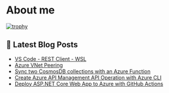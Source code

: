 # About me

[![trophy](https://github-profile-trophy.vercel.app/?username=markusmeyer13)](https://github.com/ryo-ma/github-profile-trophy)

## 📕 Latest Blog Posts

<!-- BLOG-POST-LIST:START -->
- [VS Code - REST Client - WSL](https://markusmeyer.hashnode.dev/vs-code-rest-client-wsl)
- [Azure VNet Peering](https://markusmeyer.hashnode.dev/azure-vnet-peering)
- [Sync two CosmosDB collections with an Azure Function](https://markusmeyer.hashnode.dev/sync-two-cosmosdb-collections-with-an-azure-function)
- [Create Azure API Management API Operation with Azure CLI](https://markusmeyer.hashnode.dev/create-azure-api-management-api-operation-with-azure-cli)
- [Deploy ASP.NET Core Web App to Azure with GitHub Actions](https://markusmeyer.hashnode.dev/deploy-aspnet-core-web-app-to-azure-with-github-actions)
<!-- BLOG-POST-LIST:END -->

